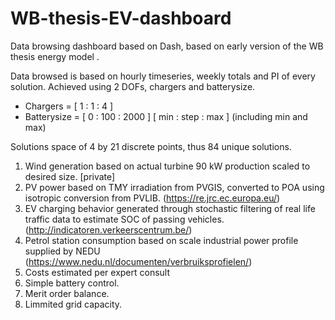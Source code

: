 # WB-thesis-EV-dashboard
Data browsing dashboard based on Dash, based on early version of the WB thesis energy model .

 Data browsed is based on hourly timeseries, weekly totals and PI of every solution. Achieved using 2 DOFs, chargers and batterysize. 
 + Chargers = [ 1 : 1 : 4 ]
 + Batterysize = [ 0 : 100 : 2000 ]
 [ min : step : max ] (including min and max)
 
Solutions space of 4 by 21 discrete points, thus 84 unique solutions. 
 
 1. Wind generation based on actual turbine 90 kW production scaled to desired size. [private]
 2. PV power based on TMY irradiation from PVGIS, converted to POA using isotropic conversion from PVLIB. 
 (https://re.jrc.ec.europa.eu/)
 3. EV charging behavior generated through stochastic filtering of real life traffic data to estimate SOC of passing vehicles. 
 (http://indicatoren.verkeerscentrum.be/)
 4. Petrol station consumption based on scale industrial power profile supplied by NEDU 
 (https://www.nedu.nl/documenten/verbruiksprofielen/)
 5. Costs estimated per expert consult
 6. Simple battery control. 
 7. Merit order balance. 
 8. Limmited grid capacity. 
